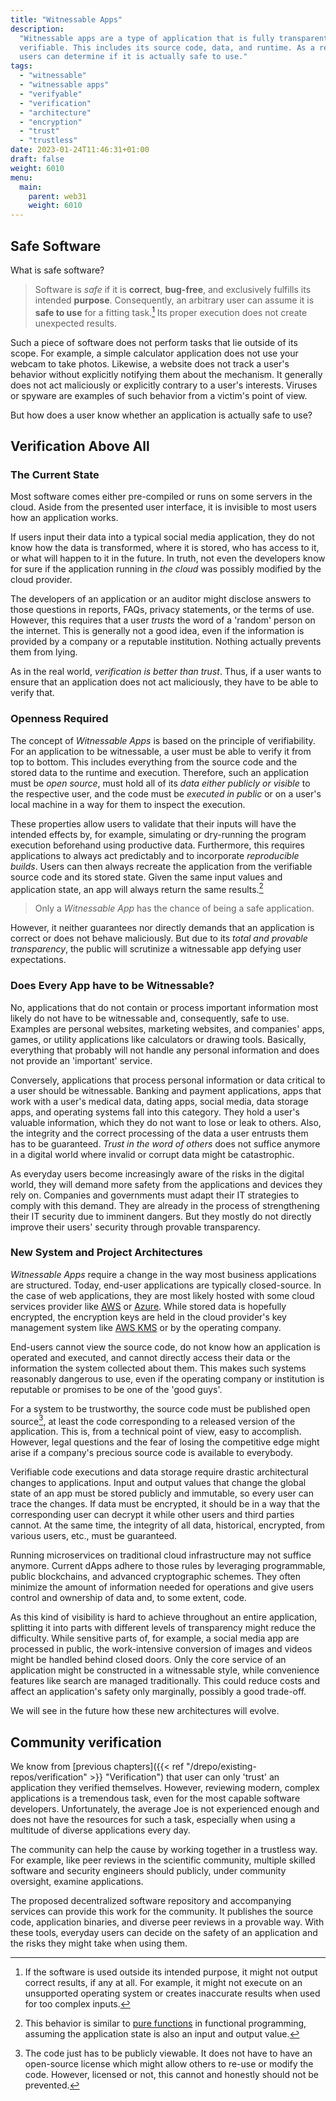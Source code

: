 ```yaml
---
title: "Witnessable Apps"
description:
  "Witnessable apps are a type of application that is fully transparent and
  verifiable. This includes its source code, data, and runtime. As a result, its
  users can determine if it is actually safe to use."
tags:
  - "witnessable"
  - "witnessable apps"
  - "verifyable"
  - "verification"
  - "architecture"
  - "encryption"
  - "trust"
  - "trustless"
date: 2023-01-24T11:46:31+01:00
draft: false
weight: 6010
menu:
  main:
    parent: web31
    weight: 6010
---
```


## Safe Software

What is safe software?

> Software is _safe_ if it is **correct**, **bug-free**, and exclusively
> fulfills its intended **purpose**. Consequently, an arbitrary user can assume
> it is **safe to use** for a fitting task.[^purpose] Its proper execution does
> not create unexpected results.

[^purpose]:
    If the software is used outside its intended purpose, it might not output
    correct results, if any at all. For example, it might not execute on an
    unsupported operating system or creates inaccurate results when used for too
    complex inputs.

Such a piece of software does not perform tasks that lie outside of its scope.
For example, a simple calculator application does not use your webcam to take
photos. Likewise, a website does not track a user's behavior without explicitly
notifying them about the mechanism. It generally does not act maliciously or
explicitly contrary to a user's interests. Viruses or spyware are examples of
such behavior from a victim's point of view.

But how does a user know whether an application is actually safe to use?

## Verification Above All

### The Current State

Most software comes either pre-compiled or runs on some servers in the cloud.
Aside from the presented user interface, it is invisible to most users how an
application works.

If users input their data into a typical social media application, they do not
know how the data is transformed, where it is stored, who has access to it, or
what will happen to it in the future. In truth, not even the developers know for
sure if the application running in _the cloud_ was possibly modified by the
cloud provider.

The developers of an application or an auditor might disclose answers to those
questions in reports, FAQs, privacy statements, or the terms of use. However,
this requires that a user _trusts_ the word of a 'random' person on the
internet. This is generally not a good idea, even if the information is provided
by a company or a reputable institution. Nothing actually prevents them from
lying.

As in the real world, _verification is better than trust_. Thus, if a user wants
to ensure that an application does not act maliciously, they have to be able to
verify that.

### Openness Required

The concept of _Witnessable Apps_ is based on the principle of verifiability.
For an application to be witnessable, a user must be able to verify it from top
to bottom. This includes everything from the source code and the stored data to
the runtime and execution. Therefore, such an application must be _open source_,
must hold all of its _data either publicly or visible_ to the respective user,
and the code must be _executed in public_ or on a user's local machine in a way
for them to inspect the execution.

These properties allow users to validate that their inputs will have the
intended effects by, for example, simulating or dry-running the program
execution beforehand using productive data. Furthermore, this requires
applications to always act predictably and to incorporate _reproducible builds_.
Users can then always recreate the application from the verifiable source code
and its stored state. Given the same input values and application state, an app
will always return the same results.[^predictably]

[^predictably]:
    This behavior is similar to
    [pure functions](https://en.wikipedia.org/wiki/Pure_function "Pure Function")
    in functional programming, assuming the application state is also an input
    and output value.

> Only a _Witnessable App_ has the chance of being a safe application.

However, it neither guarantees nor directly demands that an application is
correct or does not behave maliciously. But due to its _total and provable
transparency_, the public will scrutinize a witnessable app defying user
expectations.

### Does Every App have to be Witnessable?

No, applications that do not contain or process important information most
likely do not have to be witnessable and, consequently, safe to use. Examples
are personal websites, marketing websites, and companies' apps, games, or
utility applications like calculators or drawing tools. Basically, everything
that probably will not handle any personal information and does not provide an
'important' service.

Conversely, applications that process personal information or data critical to a
user should be witnessable. Banking and payment applications, apps that work
with a user's medical data, dating apps, social media, data storage apps, and
operating systems fall into this category. They hold a user's valuable
information, which they do not want to lose or leak to others. Also, the
integrity and the correct processing of the data a user entrusts them has to be
guaranteed. _Trust in the word of others_ does not suffice anymore in a digital
world where invalid or corrupt data might be catastrophic.

As everyday users become increasingly aware of the risks in the digital world,
they will demand more safety from the applications and devices they rely on.
Companies and governments must adapt their IT strategies to comply with this
demand. They are already in the process of strengthening their IT security due
to imminent dangers. But they mostly do not directly improve their users'
security through provable transparency.

### New System and Project Architectures

_Witnessable Apps_ require a change in the way most business applications are
structured. Today, end-user applications are typically closed-source. In the
case of web applications, they are most likely hosted with some cloud services
provider like [AWS](https://aws.amazon.com/ "AWS") or
[Azure](https://azure.microsoft.com/en-us "Microsoft Azure"). While stored data
is hopefully encrypted, the encryption keys are held in the cloud provider's key
management system like [AWS KMS](https://aws.amazon.com/kms/ "AWS KMS") or by
the operating company.

End-users cannot view the source code, do not know how an application is
operated and executed, and cannot directly access their data or the information
the system collected about them. This makes such systems reasonably dangerous to
use, even if the operating company or institution is reputable or promises to be
one of the 'good guys'.

For a system to be trustworthy, the source code must be published open
source[^license], at least the code corresponding to a released version of the
application. This is, from a technical point of view, easy to accomplish.
However, legal questions and the fear of losing the competitive edge might arise
if a company's precious source code is available to everybody.

[^license]:
    The code just has to be publicly viewable. It does not have to have an
    open-source license which might allow others to re-use or modify the code.
    However, licensed or not, this cannot and honestly should not be prevented.

Verifiable code executions and data storage require drastic architectural
changes to applications. Input and output values that change the global state of
an app must be stored publicly and immutable, so every user can trace the
changes. If data must be encrypted, it should be in a way that the corresponding
user can decrypt it while other users and third parties cannot. At the same
time, the integrity of all data, historical, encrypted, from various users,
etc., must be guaranteed.

Running microservices on traditional cloud infrastructure may not suffice
anymore. Current dApps adhere to those rules by leveraging programmable, public
blockchains, and advanced cryptographic schemes. They often minimize the amount
of information needed for operations and give users control and ownership of
data and, to some extent, code.

As this kind of visibility is hard to achieve throughout an entire application,
splitting it into parts with different levels of transparency might reduce the
difficulty. While sensitive parts of, for example, a social media app are
processed in public, the work-intensive conversion of images and videos might be
handled behind closed doors. Only the core service of an application might be
constructed in a witnessable style, while convenience features like search are
managed traditionally. This could reduce costs and affect an application's
safety only marginally, possibly a good trade-off.

We will see in the future how these new architectures will evolve.

## Community verification

We know from [previous
chapters]({{< ref "/drepo/existing-repos/verification" >}} "Verification") that
user can only 'trust' an application they verified themselves. However,
reviewing modern, complex applications is a tremendous task, even for the most
capable software developers. Unfortunately, the average Joe is not experienced
enough and does not have the resources for such a task, especially when using a
multitude of diverse applications every day.

The community can help the cause by working together in a trustless way. For
example, like peer reviews in the scientific community, multiple skilled
software and security engineers should publicly, under community oversight,
examine applications.

The proposed decentralized software repository and accompanying services can
provide this work for the community. It publishes the source code, application
binaries, and diverse peer reviews in a provable way. With these tools, everyday
users can decide on the safety of an application and the risks they might take
when using them.